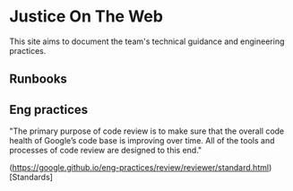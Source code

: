 # Justice On The Web

This site aims to document the team's technical guidance and engineering practices.

## Runbooks

## Eng practices

"The primary purpose of code review is to make sure that the overall code health of Google’s code base is improving over time. All of the tools and processes of code review are designed to this end."

(https://google.github.io/eng-practices/review/reviewer/standard.html)[Standards]